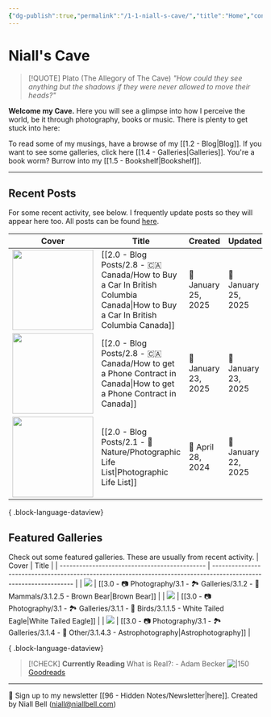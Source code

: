 ```yaml
---
{"dg-publish":true,"permalink":"/1-1-niall-s-cave/","title":"Home","contentClasses":"cards cards-cols-3 cards-cover cards-cover-no-border cards-title-hide-icons","tags":["gardenEntry"],"noteIcon":null,"created":"2024-04-07T13:59:11.083-07:00","updated":"2025-01-25T22:57:36.816-08:00"}
---
```


# Niall's Cave

> [!QUOTE] Plato (The Allegory of The Cave)
> *"How could they see anything but the shadows if they were never allowed to move their heads?"*

**Welcome my Cave.** Here you will see a glimpse into how I perceive the world, be it through photography, books or music. There is plenty to get stuck into here:

To read some of my musings, have a browse of my [[1.2 - Blog\|Blog]].
If you want to see some galleries, click here [[1.4 - Galleries\|Galleries]].
You're a book worm? Burrow into my [[1.5 - Bookshelf\|Bookshelf]].

---

## Recent Posts

For some recent activity, see below. I frequently update posts so they will appear here too. All posts can be found [here](https://niallbell.com/blog).

| Cover                                                               | Title                                                                                                                              | Created             | Updated             | Type         | Tags                                              |
| ------------------------------------------------------------------- | ---------------------------------------------------------------------------------------------------------------------------------- | ------------------- | ------------------- | ------------ | ------------------------------------------------- |
| <img src='https://i.imgur.com/oiwPNEa.jpeg' style='height:160px;'/> | [[2.0 - Blog Posts/2.8 - 🇨🇦 Canada/How to Buy a Car In British Columbia Canada\|How to Buy a Car In British Columbia Canada]] | 📅 January 25, 2025 | 🔄 January 25, 2025 | 💭 Blog Post | #canada #travel #IEC #car #auto #vehicle          |
| <img src='https://i.imgur.com/V9XRV4A.jpeg' style='height:160px;'/> | [[2.0 - Blog Posts/2.8 - 🇨🇦 Canada/How to get a Phone Contract in Canada\|How to get a Phone Contract in Canada]]             | 📅 January 23, 2025 | 🔄 January 23, 2025 | 💭 Blog Post | #canada #travel #IEC #phone #phoneplan            |
| <img src='https://i.imgur.com/urbFltC.jpeg' style='height:160px;'/> | [[2.0 - Blog Posts/2.1 - 🌱Nature/Photographic Life List\|Photographic Life List]]                                              | 📅 April 28, 2024   | 🔄 January 22, 2025 | 💭 Blog Post | #photography #nature #lifelist #wildlife #birding |

{ .block-language-dataview}

## Featured Galleries

Check out some featured galleries. These are usually from recent activity.
| Cover                                         | Title                                                                                                             |
| --------------------------------------------- | ----------------------------------------------------------------------------------------------------------------- |
| <img src='https://i.imgur.com/Tip0k1n.jpg'/>  | [[3.0 - 📷 Photography/3.1 - 🏞️ Galleries/3.1.2 - 🐯 Mammals/3.1.2.5 - Brown Bear\|Brown Bear]]               |
| <img src='https://i.imgur.com/1COPsvs.png'/>  | [[3.0 - 📷 Photography/3.1 - 🏞️ Galleries/3.1.1 - 🦅 Birds/3.1.1.5 - White Tailed Eagle\|White Tailed Eagle]] |
| <img src='https://i.imgur.com/Jzcv1Jl.jpeg'/> | [[3.0 - 📷 Photography/3.1 - 🏞️ Galleries/3.1.4 - 🚀 Other/3.1.4.3 - Astrophotography\|Astrophotography]]     |

{ .block-language-dataview}


>[!CHECK] **Currently Reading**
>What is Real?:  - Adam Becker
>![|150](https://images-na.ssl-images-amazon.com/images/S/compressed.photo.goodreads.com/books/1500753932i/35604796.jpg)
>[Goodreads](https://www.goodreads.com/book/show/35604796-what-is-real?)


---
📧 Sign up to my newsletter [[96 - Hidden Notes/Newsletter\|here]].
Created by Niall Bell (niall@niallbell.com)

